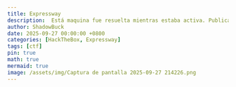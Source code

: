 ```yaml
---
title: Expressway
description:  Está maquina fue resuelta mientras estaba activa. Publicado tras su retiro oficial según las normas de HackTheBox.
author: ShadowBuck
date: 2025-09-27 00:00:00 +0800
categories: [HackTheBox, Expressway]
tags: [ctf]
pin: true
math: true
mermaid: true
image: /assets/img/Captura de pantalla 2025-09-27 214226.png
---
```

